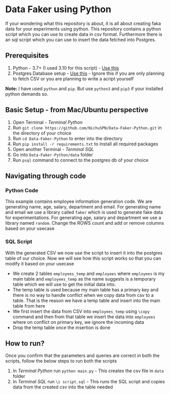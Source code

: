 # Data Faker using Python

If your wondering what this repository is about, it is all about creating faka data for your experiments using python. This repository contains a python script which you can use to create data in csv format. Furthermore there is an sql script which you can use to insert the data fetched into Postgres.

## Prerequisites
1. Python - 3.7+ (I used 3.10 for this script) - [Use this](https://realpython.com/intro-to-pyenv/)
2. Postgres Database setup - [Use this](https://www.postgresql.org/docs/current/tutorial-install.html) - Ignore this if you are only planning to fetch CSV or you are planning to write a acript yourself

**Note:** I have used `python` and `pip`. But use `python3` and `pip3` if your installed python demands so.

## Basic Setup - from Mac/Ubuntu perspective
1. Open Terminal - *Terminal Python*
2. Run `git clone https://github.com/NichuSPN/Data-Faker-Python.git` in the directory of your choice
3. Run `cd Data-Faker-Python` to enter into the directory
4. Run `pip install -r requirements.txt` to install all required packages
5. Open another Terminal - *Terminal SQL*
7. Go into `Data-Faker-Python/data` folder
6. Run `psql` command to connect to the postgres db of your choice

## Navigating through code
### Python Code
This example contains employee information generation code. We are generating name, age, salary, department and email. For generating name and email we use a library called `faker` which is used to generate fake data for experimentations. For generating age, salary and department we use a library named `random`.
Change the ROWS count and add or remove columns based on your usecase

### SQL Script
With the generated CSV we now use the script to insert it into the postgres table of our choice. Now we will see how this script works so that you can modify it based on your usecase
- We create 2 tables `employees_temp` and `employees` where `employees` is my main table and `employees_temp` as the name suggests is a temporary table which we will use to get the initial data into. 
- The temp table is used because my main table has a primary key and there is no way to handle conflict when we copy data from csv to a table. That is the reason we have a temp table and insert into the main table from here
- We first insert the data from CSV into `employees_temp` using `\copy` command and then from that table we insert the data into `employees` where on conflict on primary key, we ignore the incoming data
- Drop the temp table once the insertion is done

## How to run?
Once you confirm that the parameters and queries are correct in both the scripts, follow the below steps to run both the scripts
1. In *Terminal Python* run `python main.py` - This creates the csv file in `data` folder
2. In *Terminal SQL* run `\i script.sql` - This runs the SQL script and copies data from the created csv into the table needed